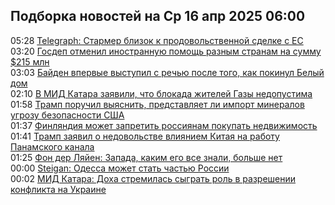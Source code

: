 <h2>Подборка новостей на Ср 16 апр 2025 06:00</h2><!--2025-04-16 05:28:44-->
<div class="rssn table">
  <div><span class="smaller gray hspace">05:28</span> <a class="nodecor" href="https://news.rambler.ru/world/54519153-telegraph-starmer-blizok-k-prodovolstvennoy-sdelke-s-es/">Telegraph: Стармер близок к продовольственной сделке с ЕС</a></div>
</div>
<div class="rssn table">
  <div><span class="smaller gray hspace">03:20</span> <a class="nodecor" href="https://news.rambler.ru/world/54519115-gosdep-otmenil-inostrannuyu-pomosch-raznym-stranam-na-summu-215-mln/">Госдеп отменил иностранную помощь разным странам на сумму $215 млн</a></div>
</div>
<div class="rssn table">
  <div><span class="smaller gray hspace">03:03</span> <a class="nodecor" href="https://news.rambler.ru/world/54518155-bayden-vpervye-vystupil-s-rechyu-posle-togo-kak-pokinul-belyy-dom/">Байден впервые выступил с речью после того, как покинул Белый дом</a></div>
</div>
<div class="rssn table">
  <div><span class="smaller gray hspace">02:10</span> <a class="nodecor" href="https://news.rambler.ru/world/54519049-v-mid-katara-zayavili-chto-blokada-zhiteley-gazy-nedopustima/">В МИД Катара заявили, что блокада жителей Газы недопустима</a></div>
</div>
<div class="rssn table">
  <div><span class="smaller gray hspace">01:58</span> <a class="nodecor" href="https://news.rambler.ru/world/54519018-tramp-poruchil-vyyasnit-predstavlyaet-li-import-mineralov-ugrozu-bezopasnosti-ssha/">Трамп поручил выяснить, представляет ли импорт минералов угрозу безопасности США</a></div>
</div>
<div class="rssn table">
  <div><span class="smaller gray hspace">01:37</span> <a class="nodecor" href="https://news.rambler.ru/world/54513787-finlyandiya-mozhet-zapretit-rossiyanam-pokupat-nedvizhimost/">Финляндия может запретить россиянам покупать недвижимость</a></div>
</div>
<div class="rssn table">
  <div><span class="smaller gray hspace">01:41</span> <a class="nodecor" href="https://news.rambler.ru/world/54519011-tramp-zayavil-o-nedovolstve-vliyaniem-kitaya-na-rabotu-panamskogo-kanala/">Трамп заявил о недовольстве влиянием Китая на работу Панамского канала</a></div>
</div>
<div class="rssn table">
  <div><span class="smaller gray hspace">01:25</span> <a class="nodecor" href="https://news.rambler.ru/world/54518385-fon-der-lyayen-zapada-kakim-ego-vse-znali-bolshe-net/">Фон дер Ляйен: Запада, каким его все знали, больше нет</a></div>
</div>
<div class="rssn table">
  <div><span class="smaller gray hspace">00:00</span> <a class="nodecor" href="https://news.rambler.ru/world/54518802-steigan-odessa-mozhet-stat-chastyu-rossii/">Steigan: Одесса может стать частью России</a></div>
</div>
<div class="rssn table">
  <div><span class="smaller gray hspace">00:02</span> <a class="nodecor" href="https://news.rambler.ru/world/54518818-mid-katara-doha-stremilas-sygrat-rol-v-razreshenii-konflikta-na-ukraine/">МИД Катара: Доха стремилась сыграть роль в разрешении конфликта на Украине</a></div>
</div>